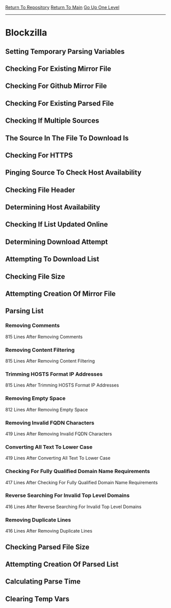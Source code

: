 [Return To Repository](https://github.com/deathbybandaid/piholeparser/)
[Return To Main](https://github.com/deathbybandaid/piholeparser/blob/master/RecentRunLogs/Mainlog.md)
[Go Up One Level](https://github.com/deathbybandaid/piholeparser/blob/master/RecentRunLogs/TopLevelScripts/30-Processing-External-Blacklists.md)
____________________________________
# Blockzilla
## Setting Temporary Parsing Variables
## Checking For Existing Mirror File
## Checking For Github Mirror File
## Checking For Existing Parsed File
## Checking If Multiple Sources
## The Source In The File To Download Is
## Checking For HTTPS
## Pinging Source To Check Host Availability
## Checking File Header
## Determining Host Availability
## Checking If List Updated Online
## Determining Download Attempt
## Attempting To Download List
## Checking File Size
## Attempting Creation Of Mirror File
## Parsing List
### Removing Comments
815 Lines After Removing Comments
### Removing Content Filtering
815 Lines After Removing Content Filtering
### Trimming HOSTS Format IP Addresses
815 Lines After Trimming HOSTS Format IP Addresses
### Removing Empty Space
812 Lines After Removing Empty Space
### Removing Invalid FQDN Characters
419 Lines After Removing Invalid FQDN Characters
### Converting All Text To Lower Case
419 Lines After Converting All Text To Lower Case
### Checking For Fully Qualified Domain Name Requirements
417 Lines After Checking For Fully Qualified Domain Name Requirements
### Reverse Searching For Invalid Top Level Domains
416 Lines After Reverse Searching For Invalid Top Level Domains
### Removing Duplicate Lines
416 Lines After Removing Duplicate Lines
## Checking Parsed File Size
## Attempting Creation Of Parsed List
## Calculating Parse Time
## Clearing Temp Vars
